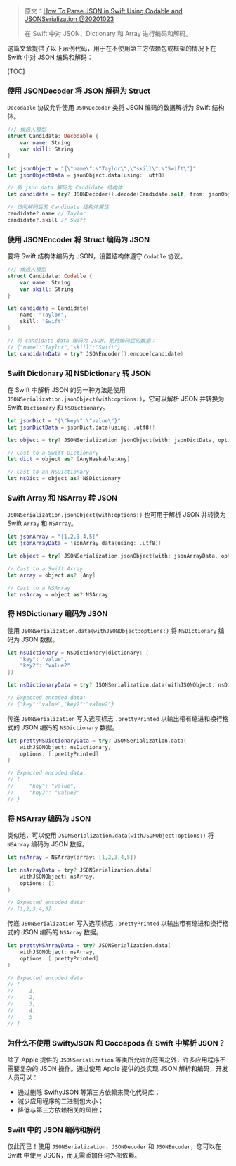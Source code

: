 > 原文：[How To Parse JSON in Swift Using Codable and JSONSerialization @20201023](https://www.advancedswift.com/swift-json-without-swiftyjson/)
>
> 在 Swift 中对 JSON、Dictionary 和 Array 进行编码和解码。




这篇文章提供了以下示例代码，用于在不使用第三方依赖包或框架的情况下在 Swift 中对 JSON 编码和解码：

[TOC]

### 使用 JSONDecoder 将 JSON 解码为 Struct

`Decodable` 协议允许使用 `JSONDecoder` 类将 JSON 编码的数据解析为 Swift 结构体。

```swift
/// 候选人模型
struct Candidate: Decodable {
    var name: String
    var skill: String
}

let jsonObject = "{\"name\":\"Taylor\",\"skill\":\"Swift\"}"
let jsonObjectData = jsonObject.data(using: .utf8)!

// 将 json data 解码为 Candidate 结构体
let candidate = try? JSONDecoder().decode(Candidate.self, from: jsonObjectData)

// 访问解码后的 Candidate 结构体属性
candidate?.name // Taylor
candidate?.skill // Swift
```



### 使用 JSONEncoder 将 Struct 编码为 JSON

要将 Swift 结构体编码为 JSON，设置结构体遵守 `Codable` 协议。

```swift
/// 候选人模型
struct Candidate: Codable {
    var name: String
    var skill: String
}

let candidate = Candidate(
    name: "Taylor",
    skill: "Swift"
)

// 将 candidate data 编码为 JSON。期待编码后的数据：
// {"name":"Taylor","skill":"Swift"}
let candidateData = try? JSONEncoder().encode(candidate)
```



### Swift Dictionary 和 NSDictionary 转 JSON

在 Swift 中解析 JSON 的另一种方法是使用 `JSONSerialization.jsonObject(with:options:)`，它可以解析 JSON 并转换为 Swift `Dictionary` 和 `NSDictionary`。

```swift
let jsonDict = "{\"key\":\"value\"}"
let jsonDictData = jsonDict.data(using: .utf8)!

let object = try? JSONSerialization.jsonObject(with: jsonDictData, options: [])

// Cast to a Swift Dictionary
let dict = object as? [AnyHashable:Any]

// Cast to an NSDictionary
let nsDict = object as? NSDictionary
```




### Swift Array 和 NSArray 转 JSON

`JSONSerialization.jsonObject(with:options:)` 也可用于解析 JSON 并转换为 Swift `Array` 和 `NSArray`。

```swift
let jsonArray = "[1,2,3,4,5]"
let jsonArrayData = jsonArray.data(using: .utf8)!

let object = try? JSONSerialization.jsonObject(with: jsonArrayData, options: []) as? [Any]

// Cast to a Swift Array
let array = object as? [Any]

// Cast to a NSArray
let nsArray = object as? NSArray
```



### 将 NSDictionary 编码为 JSON

使用 `JSONSerialization.data(withJSONObject:options:)` 将 `NSDictionary` 编码为 JSON 数据。

```swift
let nsDictionary = NSDictionary(dictionary: [
    "key": "value",
    "key2": "value2"
])

let nsDictionaryData = try? JSONSerialization.data(withJSONObject: nsDictionary, options: [])

// Expected encoded data:
// {"key":"value","key2":"value2"}
```

传递 `JSONSerialization` 写入选项标志 `.prettyPrinted` 以输出带有缩进和换行格式的 JSON 编码的 `NSDictionary` 数据。

```swift
let prettyNSDictionaryData = try? JSONSerialization.data(
    withJSONObject: nsDictionary,
    options: [.prettyPrinted]
)

// Expected encoded data:
// {
//     "key": "value",
//     "key2": "value2"
// }
```




### 将 NSArray 编码为 JSON

类似地，可以使用 `JSONSerialization.data(withJSONObject:options:)` 将 `NSArray` 编码为 JSON 数据。

```swift
let nsArray = NSArray(array: [1,2,3,4,5])

let nsArrayData = try? JSONSerialization.data(
    withJSONObject: nsArray,
    options: []
)

// Expected encoded data:
// [1,2,3,4,5]
```

传递 `JSONSerialization` 写入选项标志 `.prettyPrinted` 以输出带有缩进和换行格式的 JSON 编码的 `NSArray` 数据。

```swift
let prettyNSArrayData = try? JSONSerialization.data(
    withJSONObject: nsArray,
    options: [.prettyPrinted]
)

// Expected encoded data:
// [
//     1,
//     2,
//     3,
//     4,
//     5
// ]
```



### 为什么不使用 SwiftyJSON 和 Cocoapods 在 Swift 中解析 JSON？

除了 Apple 提供的 `JSONSerialization` 等类所允许的范围之外，许多应用程序不需要复杂的 JSON 操作。通过使用 Apple 提供的类实现 JSON 解析和编码，开发人员可以：

* 通过删除 SwiftyJSON 等第三方依赖来简化代码库；
* 减少应用程序的二进制包大小；
* 降低与第三方依赖相关的风险；



### Swift 中的 JSON 编码和解码

仅此而已！使用 `JSONSerialization`、`JSONDecoder` 和 `JSONEncoder`，您可以在 Swift 中使用 JSON，而无需添加任何外部依赖。

